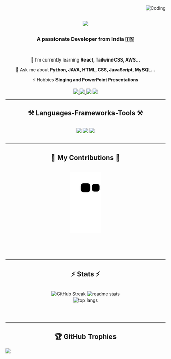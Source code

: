<img align="right" src="https://komarev.com/ghpvc/?username=subhambiswalrony&label=Profile%20views&color=0e75b6&style=flat" alt="Coding" />
<h1 align="center">
    <img src="https://readme-typing-svg.herokuapp.com/?font=Righteous&size=35&center=true&vCenter=true&width=500&height=70&duration=4000&lines=Hi+There!+👋;+I'm+Subham+Biswal!;" />
</h1>

<h3 align="center">A passionate Developer from India 🇮🇳</h3>

<br/>

<div align="center">
 
 
 🌱 I’m currently learning **React, TailwindCSS, AWS...**

💬 Ask me about **Python, JAVA, HTML, CSS, JavaScript, MySQL...**

⚡ Hobbies **Singing and PowerPoint Presentations**

</div>
 
<div align="center"> 
  <a href="mailto:biswalsubhamrony@gmail.com">
    <img src="https://img.shields.io/badge/Gmail-333333?style=for-the-badge&logo=gmail&logoColor=red" />
  </a>
  <a href="https://www.linkedin.com/in/subham-biswal/" target="_blank">
    <img src="https://img.shields.io/badge/LinkedIn-0077B5?style=for-the-badge&logo=linkedin&logoColor=white" target="_blank" />
  </a>
  <a href="https://www.instagram.com/subhambiswal_rony/?hl=en" target="_blank"><img src="https://img.shields.io/badge/Instagram-E4405F?style=for-the-badge&logo=instagram&logoColor=white"/></a>
  <a href="https://biswalsubham.netlify.app/" target="_blank">
     <img src="https://img.shields.io/badge/Portfolio-FF5722?style=for-the-badge&logo=todoist&logoColor=white" target="_blank" /> <!-- sqlite, safari, google-chrome are other good icon options -->
  </a>
</div>

 <hr/>
 
<h2 align="center">⚒️ Languages-Frameworks-Tools ⚒️</h2>
<br/>
<div align="center">
    <img src="https://skillicons.dev/icons?i=react,html,css,vscode,github,figma,tailwind,git,django" />
    <img src="https://skillicons.dev/icons?i=nodejs,python,javascript,express,firebase,mongodb,c,java,nextjs,mysql,flask" />
    <img src="https://skillicons.dev/icons?i=idea,pycharm,sqlite,threejs,vite,windows,netlify,npm,powershell" />
    <br>
</div>

<br/>
<hr/>

<div align="center">
  <h2>🐍 My Contributions 🐍</h2>
  <br>
  <img alt="snake eating my contributions" src="https://raw.githubusercontent.com/subhambiswalrony/subhambiswalrony/output/github-contribution-grid-snake.svg" />

  
  
  <br/><br/><br/>
</div>

<hr/>

<h2 align="center">⚡ Stats ⚡</h2>
<br>
<div align=center>

  <img src="https://streak-stats.demolab.com?user=subhambiswalrony&theme=react&border_radius=10" alt="GitHub Streak" />
  <img width=390 src="https://github-readme-stats.vercel.app/api?username=subhambiswalrony&count_private=true&show_icons=true&theme=react&rank_icon=github&border_radius=10" alt="readme stats" />
  <br/>
  <img width=325 align="center" src="https://github-readme-stats.vercel.app/api/top-langs/?username=subhambiswalrony&show_icons=true&locale=en&layout=compact&theme=react&border_radius=10&size_weight=0.5&count_weight=0.5&exclude_repo=github-readme-stats" alt="top langs" />
</div>

<br/><br/>


<hr/>

<div>
    <h2 align="center">🏆 GitHub Trophies</h2>
    <img src="https://github-profile-trophy.vercel.app/?username=subhambiswalrony&theme=default&no-frame=false&no-bg=true&margin-w=4"/>
</div>

